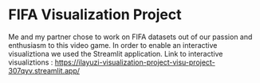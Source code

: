 # FIFA Visualization Project 
Me and my partner chose to work on FIFA datasets out of our passion and enthusiasm to this video game.
In order to enable an interactive visualiztiona we used the Streamlit application.
Link to interactive visualiztions : 
https://ilayuzi-visualization-project-visu-project-307qyv.streamlit.app/
